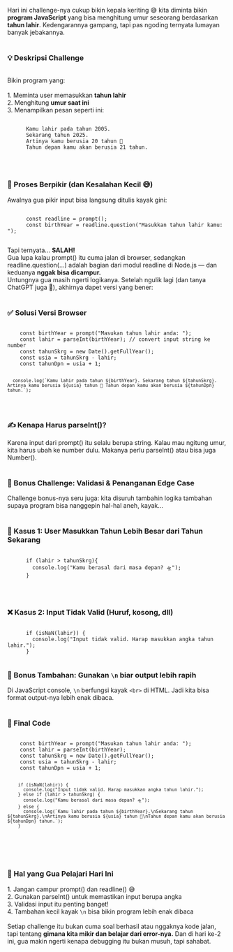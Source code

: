 Hari ini challenge-nya cukup bikin kepala keriting 😅 kita diminta bikin <b>program JavaScript</b> yang bisa menghitung umur seseorang berdasarkan <b>tahun lahir</b>. Kedengarannya gampang, tapi pas ngoding ternyata lumayan banyak jebakannya.
<br><br>
<h3>💡 Deskripsi Challenge</h3> <br>
Bikin program yang: 
<br><br>
1. Meminta user memasukkan <b>tahun lahir</b> <br>
2. Menghitung <b>umur saat ini</b> <br>
3. Menampilkan pesan seperti ini: <br>
<div class="codean">
    <pre><code>
      Kamu lahir pada tahun 2005. 
      Sekarang tahun 2025. 
      Artinya kamu berusia 20 tahun 🎉 
      Tahun depan kamu akan berusia 21 tahun.
    </code></pre>
</div><br>
<h3>🧠 Proses Berpikir (dan Kesalahan Kecil 😅)</h3>
Awalnya gua pikir input bisa langsung ditulis kayak gini: <br>
<div class="codean">
    <pre><code>
      const readline = prompt();
      const birthYear = readline.question("Masukkan tahun lahir kamu: ");
    </code></pre>
</div>
Tapi ternyata… <b>SALAH!</b> <br>
Gua lupa kalau <span>prompt()</span> itu cuma jalan di browser, sedangkan <span>readline.question(...)</span> adalah bagian dari modul <span>readline</span> di Node.js — dan keduanya <b>nggak bisa dicampur.</b> <br>
Untungnya gua masih ngerti logikanya. Setelah ngulik lagi (dan tanya ChatGPT juga 🤭), akhirnya dapet versi yang bener: <br><br>
<h3>✅ Solusi Versi Browser</h3>
<div class="codean">
    <pre><code>
    const birthYear = prompt("Masukan tahun lahir anda: ");
    const lahir = parseInt(birthYear); // convert input string ke number
    const tahunSkrg = new Date().getFullYear();
    const usia = tahunSkrg - lahir;
    const tahunDpn = usia + 1;

      console.log(`Kamu lahir pada tahun ${birthYear}. Sekarang tahun ${tahunSkrg}. Artinya kamu berusia ${usia} tahun 🎉 Tahun depan kamu akan berusia ${tahunDpn} tahun.`);
   </code></pre>
</div>
<h3>✍️ Kenapa Harus parseInt()?</h3> 
Karena input dari <span>prompt()</span> itu selalu berupa string. Kalau mau ngitung umur, kita harus ubah ke number dulu. Makanya perlu <span>parseInt()</span> atau bisa juga <span>Number()</span>.
<br><br>
<h3>🧪 Bonus Challenge: Validasi & Penanganan Edge Case</h3>
Challenge bonus-nya seru juga: kita disuruh tambahin logika tambahan supaya program bisa nanggepin hal-hal aneh, kayak... <br><br>
<h3>🚀 Kasus 1: User Masukkan Tahun Lebih Besar dari Tahun Sekarang</h3>
<div class="codean">
    <pre><code>
      if (lahir > tahunSkrg){
        console.log("Kamu berasal dari masa depan? 🛸");
      }
    </code></pre>
</div> <br>
<h3>❌ Kasus 2: Input Tidak Valid (Huruf, kosong, dll)</h3>
<div class="codean">
    <pre><code>
      if (isNaN(lahir)) {
        console.log("Input tidak valid. Harap masukkan angka tahun lahir.");
      }
    </code></pre>
</div>
<h3>🧼 Bonus Tambahan: Gunakan <span><code>&bsol;n</code></span> biar output lebih rapih</h3>
Di JavaScript console, <span><code>\n</code></span> berfungsi kayak <span><code>&lt;br&gt;</code></span> di HTML. Jadi kita bisa format output-nya lebih enak dibaca. <br><br>
<h3>🧾 Final Code</h3>
<div class="codean">
    <pre><code>
    const birthYear = prompt("Masukan tahun lahir anda: ");
    const lahir = parseInt(birthYear);
    const tahunSkrg = new Date().getFullYear();
    const usia = tahunSkrg - lahir;
    const tahunDpn = usia + 1;

        if (isNaN(lahir)) {
          console.log("Input tidak valid. Harap masukkan angka tahun lahir.");
        } else if (lahir > tahunSkrg) {
          console.log("Kamu berasal dari masa depan? 🛸");
        } else {
          console.log(`Kamu lahir pada tahun ${birthYear}.\nSekarang tahun ${tahunSkrg}.\nArtinya kamu berusia ${usia} tahun 🎉\nTahun depan kamu akan berusia ${tahunDpn} tahun.`);
        }
   </code></pre>
</div>
<br>
<h3>🎯 Hal yang Gua Pelajari Hari Ini</h3>
   1. Jangan campur <span>prompt()</span> dan <span>readline()</span> 😅 <br>
   2. Gunakan <span>parseInt()</span> untuk memastikan input berupa angka <br>
   3. Validasi input itu penting banget! <br>
   4. Tambahan kecil kayak <span><code>\n</code></span> bisa bikin program lebih enak dibaca <br><br>
Setiap challenge itu bukan cuma soal berhasil atau nggaknya kode jalan, tapi tentang <b>gimana kita mikir dan belajar dari error-nya.</b> Dan di hari ke-2 ini, gua makin ngerti kenapa debugging itu bukan musuh, tapi sahabat. <br><br>
<a href="https://github.com/syfaarizal/js-age-calculator"><i class="fab fa-github" target="_blank" rel="noopener noreferrer" class="social-icons"></i></a>